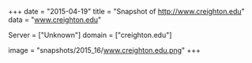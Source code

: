 
+++
date = "2015-04-19"
title = "Snapshot of http://www.creighton.edu"
data = "www.creighton.edu"

Server = ["Unknown"]
domain = ["creighton.edu"]

  image = "snapshots/2015_16/www.creighton.edu.png"
+++
#
